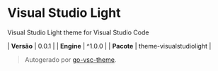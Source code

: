 # Visual Studio Light

Visual Studio Light theme for Visual Studio Code

| **Versão** | 0.0.1 |
| **Engine** | ^1.0.0 |
| **Pacote** | theme-visualstudiolight |

> Autogerado por [go-vsc-theme](https://github.com/natalbu/go-vsc-theme).
